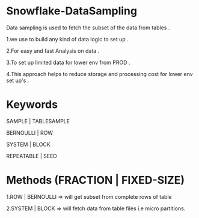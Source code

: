 # Snowflake-DataSampling

Data sampling is used to fetch the subset of the data from tables .

1.we use to build any kind of data logic to set up .

2.For easy and fast Analysis on data .

3.To set up limited data for lower env from PROD .

4.This approach helps to reduce storage and processing cost for lower env set up's .


# Keywords

SAMPLE | TABLESAMPLE

BERNOULLI | ROW

SYSTEM | BLOCK

REPEATABLE | SEED 

# Methods (FRACTION | FIXED-SIZE)

1.ROW | BERNOULLI => will get subset from complete rows of table 

2.SYSTEM | BLOCK => will fetch data from table files i.e micro partitions.




